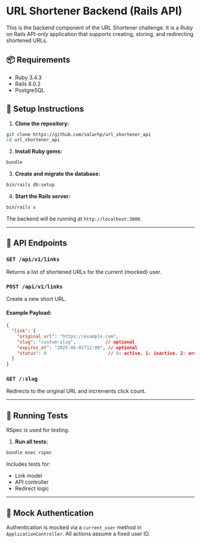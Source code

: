 # URL Shortener Backend (Rails API)

This is the backend component of the URL Shortener challenge. It is a Ruby on Rails API-only application that supports creating, storing, and redirecting shortened URLs.

## 📦 Requirements

- Ruby 3.4.3
- Rails 8.0.2
- PostgreSQL

## 🚀 Setup Instructions

1. **Clone the repository:**

```bash
git clone https://github.com/salarhp/url_shortener_api
cd url_shortener_api
```

2. **Install Ruby gems:**

```bash
bundle
```

3. **Create and migrate the database:**

```bash
bin/rails db:setup
```

4. **Start the Rails server:**

```bash
bin/rails s
```

The backend will be running at `http://localhost:3000`.

---

## 🔗 API Endpoints

### `GET /api/v1/links`
Returns a list of shortened URLs for the current (mocked) user.

### `POST /api/v1/links`
Create a new short URL.

#### Example Payload:
```json
{
  "link": {
    "original_url": "https://example.com",
    "slug": "custom-slug",           // optional
    "expires_at": "2025-06-01T12:00", // optional
    "status": 0                       // 0: active, 1: inactive, 2: archived
  }
}
```

### `GET /:slug`
Redirects to the original URL and increments click count.

---

## 🧪 Running Tests

RSpec is used for testing.

1. **Run all tests:**

```bash
bundle exec rspec
```

Includes tests for:
- Link model
- API controller
- Redirect logic

---

## 👤 Mock Authentication

Authentication is mocked via a `current_user` method in `ApplicationController`. All actions assume a fixed user ID.
